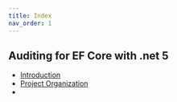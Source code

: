 ```yaml
---
title: Index
nav_order: 1
---
```

## Auditing for EF Core with .net 5

* [Introduction](introduction.html)
* [Project Organization](project-organization.html)
* 
